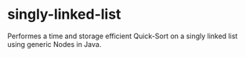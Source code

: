 # singly-linked-list
Performes a time and storage efficient Quick-Sort on a singly linked list using generic Nodes in Java.
